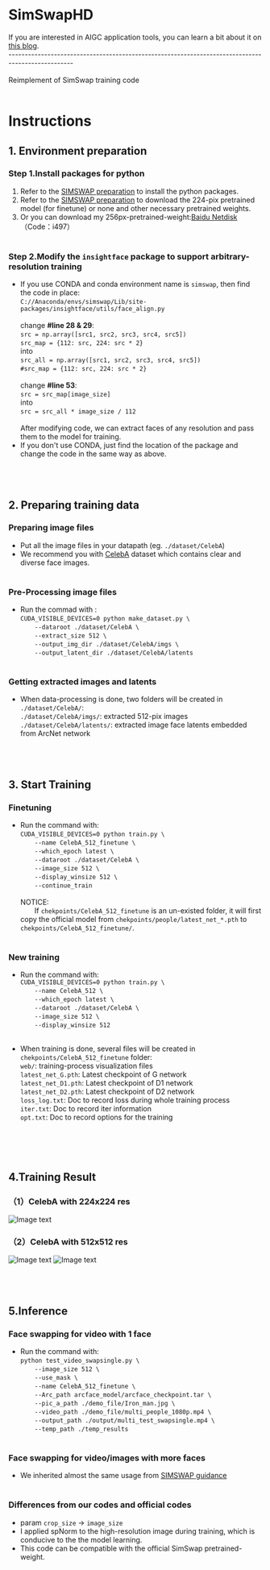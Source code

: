 # SimSwapHD
If you are interested in AIGC application tools, you can learn a bit about it on [this blog](https://www.seeprettyface.com/).<br />
--------------------------------------------------------------------------------------------------<br /><br />
Reimplement of SimSwap training code<br /><br />


# Instructions
## 1. Environment preparation
### Step 1.Install packages for python
1) Refer to the [SIMSWAP preparation](https://github.com/neuralchen/SimSwap/blob/main/docs/guidance/preparation.md) to install the python packages.<br />
2) Refer to the [SIMSWAP preparation](https://github.com/neuralchen/SimSwap/blob/main/docs/guidance/preparation.md) to download the 224-pix pretrained model (for finetune) or none and other necessary pretrained weights.<br />
3) Or you can download my 256px-pretrained-weight:[Baidu Netdisk](https://pan.baidu.com/s/1FyuAtL208dXCA8OxSJRpXg)（Code：i497）<br /><br />
### Step 2.Modify the ```insightface``` package to support arbitrary-resolution training
- If you use CONDA and conda environment name is ```simswap```, then find the code in place: <br />
 `C://Anaconda/envs/simswap/Lib/site-packages/insightface/utils/face_align.py`<br /><br />
change <b>#line 28 & 29</b>:<br />
`src = np.array([src1, src2, src3, src4, src5])`<br />
`src_map = {112: src, 224: src * 2}`<br />
into<br />
`src_all = np.array([src1, src2, src3, src4, src5])`<br />
`#src_map = {112: src, 224: src * 2}`<br /><br />
change <b>#line 53</b>:<br />
`src = src_map[image_size]`<br />
into<br />
`src = src_all * image_size / 112`<br /><br />
After modifying code, we can extract faces of any resolution and pass them to the model for training. <br />
- If you don't use CONDA, just find the location of the package and change the code in the same way as above.<br /><br /><br /><br />



## 2. Preparing training data
### Preparing image files
- Put all the image files in your datapath (eg. `./dataset/CelebA`)<br />
- We recommend you with [CelebA](http://mmlab.ie.cuhk.edu.hk/projects/CelebA.html) dataset which contains clear and diverse face images.<br /><br />
### Pre-Processing image files
- Run the commad with :<br />
`CUDA_VISIBLE_DEVICES=0 python make_dataset.py \`<br />
&emsp;&emsp;`--dataroot ./dataset/CelebA \`<br />
&emsp;&emsp;`--extract_size 512 \`<br />
&emsp;&emsp;`--output_img_dir ./dataset/CelebA/imgs \`<br />
&emsp;&emsp;`--output_latent_dir ./dataset/CelebA/latents`<br /><br />
### Getting extracted images and latents
- When data-processing is done, two folders will be created in `./dataset/CelebA/`:<br />
`./dataset/CelebA/imgs/`: extracted 512-pix images<br />
`./dataset/CelebA/latents/`: extracted image face latents embedded from ArcNet network<br /><br /><br /><br />

## 3. Start Training
### Finetuning
- Run the command with:<br />
`CUDA_VISIBLE_DEVICES=0 python train.py \`<br />
&emsp;&emsp;`--name CelebA_512_finetune \`<br />
&emsp;&emsp;`--which_epoch latest \`<br />
&emsp;&emsp;`--dataroot ./dataset/CelebA \`<br />
&emsp;&emsp;`--image_size 512 \`<br />
&emsp;&emsp;`--display_winsize 512 \`<br />
&emsp;&emsp;`--continue_train`<br /><br />
NOTICE:<br />
&emsp;&emsp;If `chekpoints/CelebA_512_finetune` is an un-existed folder, it will first copy the official model from `chekpoints/people/latest_net_*.pth` to `chekpoints/CelebA_512_finetune/`.<br /><br />

### New training
- Run the command with:<br />
`CUDA_VISIBLE_DEVICES=0 python train.py \`<br />
&emsp;&emsp;`--name CelebA_512 \`<br />
&emsp;&emsp;`--which_epoch latest \`<br />
&emsp;&emsp;`--dataroot ./dataset/CelebA \`<br />
&emsp;&emsp;`--image_size 512 \`<br />
&emsp;&emsp;`--display_winsize 512`<br /><br />

- When training is done, several files will be created in `chekpoints/CelebA_512_finetune` folder:<br />
`web/`: training-process visualization files<br />
`latest_net_G.pth`: Latest checkpoint of G network<br />
`latest_net_D1.pth`: Latest checkpoint of D1 network<br />
`latest_net_D2.pth`: Latest checkpoint of D2 network<br />
`loss_log.txt`: Doc to record loss during whole training process<br />
`iter.txt`: Doc to record iter information<br />
`opt.txt`: Doc to record options for the training<br />
<br /><br /><br /><br />


## 4.Training Result
### （1）CelebA with 224x224 res
![Image text](https://github.com/a312863063/SimSwap-train/blob/main/docs/img/train_celeba_224.png)

### （2）CelebA with 512x512 res
![Image text](https://github.com/a312863063/SimSwap-train/blob/main/docs/img/train_celeba_512_1.png)
![Image text](https://github.com/a312863063/SimSwap-train/blob/main/docs/img/train_celeba_512_2.png)
<br /><br /><br /><br />

## 5.Inference
### Face swapping for video with 1 face
- Run the command with:<br />
`python test_video_swapsingle.py \`<br />
&emsp;&emsp;`--image_size 512 \`<br />
&emsp;&emsp;`--use_mask \`<br />
&emsp;&emsp;`--name CelebA_512_finetune \`<br />
&emsp;&emsp;`--Arc_path arcface_model/arcface_checkpoint.tar \`<br />
&emsp;&emsp;`--pic_a_path ./demo_file/Iron_man.jpg \`<br />
&emsp;&emsp;`--video_path ./demo_file/multi_people_1080p.mp4 \`<br />
&emsp;&emsp;`--output_path ./output/multi_test_swapsingle.mp4 \`<br />
&emsp;&emsp;`--temp_path ./temp_results `<br /><br />

### Face swapping for video/images with more faces
- We inherited almost the same usage from [SIMSWAP guidance](https://github.com/neuralchen/SimSwap/blob/main/docs/guidance/usage.md)
<br /><br />

### Differences from our codes and official codes
- param `crop_size` -> `image_size` <br />
- I applied spNorm to the high-resolution image during training, which is conducive to the the model learning.<br />
- This code can be compatible with the official SimSwap pretrained-weight.<br />
<br /><br /><br />
